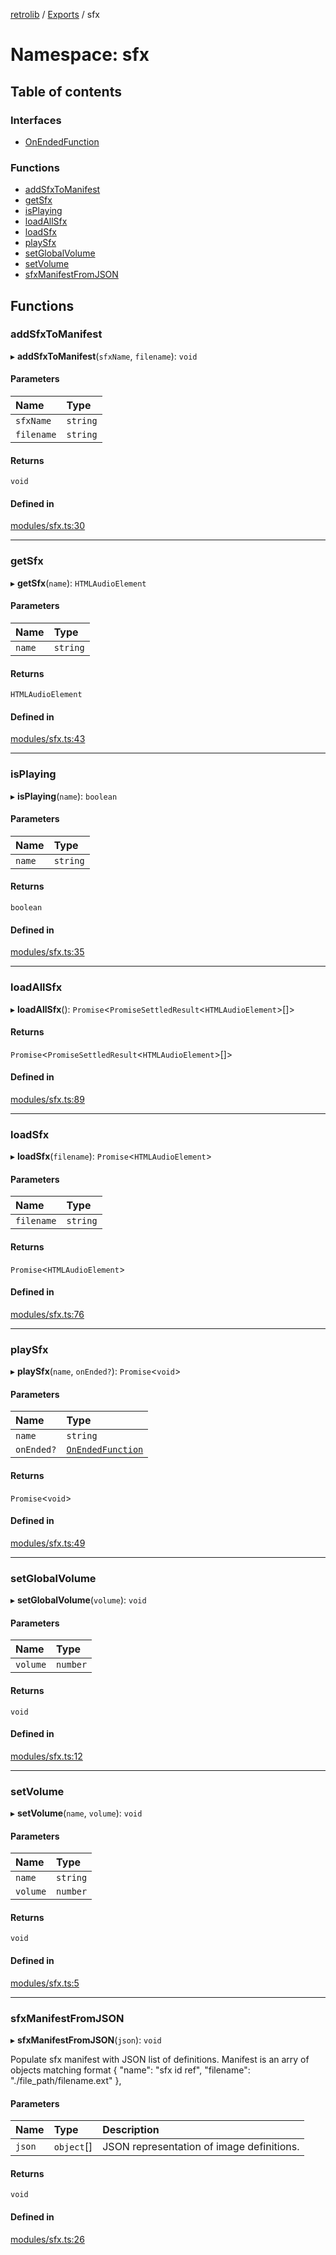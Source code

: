[retrolib](../README.md) / [Exports](../modules.md) / sfx

# Namespace: sfx

## Table of contents

### Interfaces

- [OnEndedFunction](../interfaces/sfx.OnEndedFunction.md)

### Functions

- [addSfxToManifest](sfx.md#addsfxtomanifest)
- [getSfx](sfx.md#getsfx)
- [isPlaying](sfx.md#isplaying)
- [loadAllSfx](sfx.md#loadallsfx)
- [loadSfx](sfx.md#loadsfx)
- [playSfx](sfx.md#playsfx)
- [setGlobalVolume](sfx.md#setglobalvolume)
- [setVolume](sfx.md#setvolume)
- [sfxManifestFromJSON](sfx.md#sfxmanifestfromjson)

## Functions

### addSfxToManifest

▸ **addSfxToManifest**(`sfxName`, `filename`): `void`

#### Parameters

| Name | Type |
| :------ | :------ |
| `sfxName` | `string` |
| `filename` | `string` |

#### Returns

`void`

#### Defined in

[modules/sfx.ts:30](https://github.com/philbgarner/retrolib/blob/5d46b3a/src/modules/sfx.ts#L30)

___

### getSfx

▸ **getSfx**(`name`): `HTMLAudioElement`

#### Parameters

| Name | Type |
| :------ | :------ |
| `name` | `string` |

#### Returns

`HTMLAudioElement`

#### Defined in

[modules/sfx.ts:43](https://github.com/philbgarner/retrolib/blob/5d46b3a/src/modules/sfx.ts#L43)

___

### isPlaying

▸ **isPlaying**(`name`): `boolean`

#### Parameters

| Name | Type |
| :------ | :------ |
| `name` | `string` |

#### Returns

`boolean`

#### Defined in

[modules/sfx.ts:35](https://github.com/philbgarner/retrolib/blob/5d46b3a/src/modules/sfx.ts#L35)

___

### loadAllSfx

▸ **loadAllSfx**(): `Promise`\<`PromiseSettledResult`\<`HTMLAudioElement`\>[]\>

#### Returns

`Promise`\<`PromiseSettledResult`\<`HTMLAudioElement`\>[]\>

#### Defined in

[modules/sfx.ts:89](https://github.com/philbgarner/retrolib/blob/5d46b3a/src/modules/sfx.ts#L89)

___

### loadSfx

▸ **loadSfx**(`filename`): `Promise`\<`HTMLAudioElement`\>

#### Parameters

| Name | Type |
| :------ | :------ |
| `filename` | `string` |

#### Returns

`Promise`\<`HTMLAudioElement`\>

#### Defined in

[modules/sfx.ts:76](https://github.com/philbgarner/retrolib/blob/5d46b3a/src/modules/sfx.ts#L76)

___

### playSfx

▸ **playSfx**(`name`, `onEnded?`): `Promise`\<`void`\>

#### Parameters

| Name | Type |
| :------ | :------ |
| `name` | `string` |
| `onEnded?` | [`OnEndedFunction`](../interfaces/sfx.OnEndedFunction.md) |

#### Returns

`Promise`\<`void`\>

#### Defined in

[modules/sfx.ts:49](https://github.com/philbgarner/retrolib/blob/5d46b3a/src/modules/sfx.ts#L49)

___

### setGlobalVolume

▸ **setGlobalVolume**(`volume`): `void`

#### Parameters

| Name | Type |
| :------ | :------ |
| `volume` | `number` |

#### Returns

`void`

#### Defined in

[modules/sfx.ts:12](https://github.com/philbgarner/retrolib/blob/5d46b3a/src/modules/sfx.ts#L12)

___

### setVolume

▸ **setVolume**(`name`, `volume`): `void`

#### Parameters

| Name | Type |
| :------ | :------ |
| `name` | `string` |
| `volume` | `number` |

#### Returns

`void`

#### Defined in

[modules/sfx.ts:5](https://github.com/philbgarner/retrolib/blob/5d46b3a/src/modules/sfx.ts#L5)

___

### sfxManifestFromJSON

▸ **sfxManifestFromJSON**(`json`): `void`

Populate sfx manifest with JSON list of definitions. Manifest is an arry of
objects matching format { "name": "sfx id ref", "filename": "./file_path/filename.ext" },

#### Parameters

| Name | Type | Description |
| :------ | :------ | :------ |
| `json` | `object`[] | JSON representation of image definitions. |

#### Returns

`void`

#### Defined in

[modules/sfx.ts:26](https://github.com/philbgarner/retrolib/blob/5d46b3a/src/modules/sfx.ts#L26)
